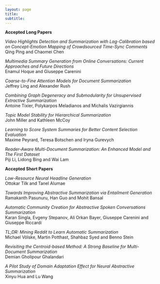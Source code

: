 ```yaml
---
layout: page
title: 
subtitle: 
---
```

**Accepted Long Papers**

*Video Highlights Detection and Summarization with Lag-Calibration based on Concept-Emotion Mapping of Crowdsourced Time-Sync Comments* <br/>
Qing Ping and Chaomei Chen

*Multimedia Summary Generation from Online Conversations: Current Approaches and Future Directions* <br/>
Enamul Hoque and Giuseppe Carenini

*Coarse-to-Fine Attention Models for Document Summarization* <br/>
Jeffrey Ling and Alexander Rush

*Combining Graph Degeneracy and Submodularity for Unsupervised Extractive Summarization* <br/>
Antoine Tixier, Polykarpos Meladianos and Michalis Vazirgiannis

*Topic Model Stability for Hierarchical Summarization* <br/>
John Miller and Kathleen McCoy

*Learning to Score System Summaries for Better Content Selection Evaluation* <br/>
Maxime Peyrard, Teresa Botschen and Iryna Gurevych

*Reader-Aware Multi-Document Summarization: An Enhanced Model and The First Dataset* <br/>
Piji Li, Lidong Bing and Wai Lam


**Accepted Short Papers**

*Low-Resource Neural Headline Generation* <br/>
Ottokar Tilk and Tanel Alumae

*Towards Improving Abstractive Summarization via Entailment Generation* <br/>
Ramakanth Pasunuru, Han Guo and Mohit Bansal


*Automatic Community Creation for Abstractive Spoken Conversations Summarization* <br/>
Karan Singla, Evgeny Stepanov, Ali Orkan Bayer, Giuseppe Carenini and Giuseppe Riccardi


*TL;DR: Mining Reddit to Learn Automatic Summarization* <br/>
Michael Völske, Martin Potthast, Shahbaz Syed and Benno Stein

*Revisiting the Centroid-based Method: A Strong Baseline for Multi-Document Summarization* <br/>
Demian Gholipour Ghalandari


*A Pilot Study of Domain Adaptation Effect for Neural Abstractive Summarization* <br/>
Xinyu Hua and Lu Wang
